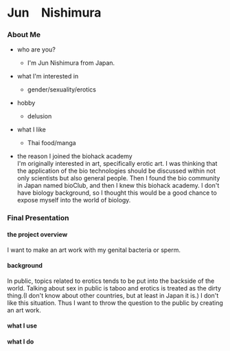 
# Jun　Nishimura

### About Me
- who are you?
  - I'm Jun Nishimura from Japan.
- what I'm interested in
  - gender/sexuality/erotics
- hobby
  - delusion
- what I like
  - Thai food/manga

- the reason I joined the biohack academy<br>
I'm originally interested in art, specifically erotic art. I was thinking that the application of the bio technologies should be discussed within not only scientists but also general people. Then I found the bio community in Japan named bioClub, and then I knew this biohack academy. I don't have biology background, so I thought this would be a good chance to expose myself into the world of biology.

### Final Presentation
#### the project overview
I want to make an art work with my genital bacteria or sperm.

#### background 
In public, topics related to erotics tends to be put into the backside of the world. Talking about sex in public is taboo and erotics is treated as the dirty thing.(I don't know about other countries, but at least in Japan it is.) I don't like this situation. Thus I want to throw the question to the public by creating an art work.


#### what I use

#### what I do 



